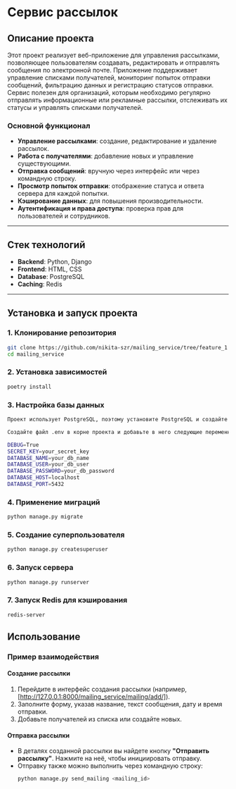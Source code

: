 # Сервис рассылок

## Описание проекта

Этот проект реализует веб-приложение для управления рассылками, позволяющее пользователям создавать, редактировать и отправлять сообщения по электронной почте. Приложение поддерживает управление списками получателей, мониторинг попыток отправки сообщений, фильтрацию данных и регистрацию статусов отправки. Сервис полезен для организаций, которым необходимо регулярно отправлять информационные или рекламные рассылки, отслеживать их статусы и управлять списками получателей.

### Основной функционал

- **Управление рассылками**: создание, редактирование и удаление рассылок.
- **Работа с получателями**: добавление новых и управление существующими.
- **Отправка сообщений**: вручную через интерфейс или через командную строку.
- **Просмотр попыток отправки**: отображение статуса и ответа сервера для каждой попытки.
- **Кэширование данных**: для повышения производительности.
- **Аутентификация и права доступа**: проверка прав для пользователей и сотрудников.

---

## Стек технологий

- **Backend**: Python, Django
- **Frontend**: HTML, CSS
- **Database**: PostgreSQL
- **Caching**: Redis

---

## Установка и запуск проекта

### 1. Клонирование репозитория
```bash
git clone https://github.com/nikita-szr/mailing_service/tree/feature_1
cd mailing_service
```

### 2. Установка зависимостей
```bash
poetry install
```
### 3. Настройка базы данных
```bash
Проект использует PostgreSQL, поэтому установите PostgreSQL и создайте базу данных.

Создайте файл .env в корне проекта и добавьте в него следующие переменные:

DEBUG=True
SECRET_KEY=your_secret_key
DATABASE_NAME=your_db_name
DATABASE_USER=your_db_user
DATABASE_PASSWORD=your_db_password
DATABASE_HOST=localhost
DATABASE_PORT=5432
```
### 4. Применение миграций
```bash
python manage.py migrate
```

### 5. Создание суперпользователя
```bash
python manage.py createsuperuser
```
### 6. Запуск сервера
```bash
python manage.py runserver
```

### 7. Запуск Redis для кэширования
```bash
redis-server
```

## Использование

### Пример взаимодействия

#### Создание рассылки

1. Перейдите в интерфейс создания рассылки (например, [http://127.0.0.1:8000/mailing_service/mailing/add/]).
2. Заполните форму, указав название, текст сообщения, дату и время отправки.
3. Добавьте получателей из списка или создайте новых.

#### Отправка рассылки

- В деталях созданной рассылки вы найдете кнопку **"Отправить рассылку"**. Нажмите на неё, чтобы инициировать отправку.
- Отправку также можно выполнить через командную строку:
  ```bash
  python manage.py send_mailing <mailing_id>
  ```
  
